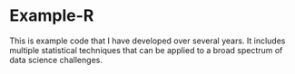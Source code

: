# Example-R

This is example code that I have developed over several years.  It includes multiple statistical techniques that can be applied to 
a broad spectrum of data science challenges.
